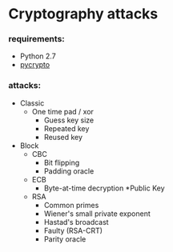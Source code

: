 
# Cryptography attacks

### requirements:
* Python 2.7
* [pycrypto](https://pypi.python.org/pypi/pycrypto)

### attacks:
* Classic
	+ One time pad / xor
		+ Guess key size
		+ Repeated key
		+ Reused key
* Block
	+ CBC
		+ Bit flipping
		+ Padding oracle
	+ ECB
		+ Byte-at-time decryption
*Public Key
	+ RSA
		+ Common primes
		+ Wiener's small private exponent
		+ Hastad's broadcast
		+ Faulty (RSA-CRT)
		+ Parity oracle